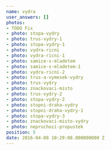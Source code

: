 ```yaml
---
name: vydra
user_answers: []
photos:
- TODO Fix
- photo: stopa-vydry
- photo: trus-vydry-1
- photo: stopa-vydry-1
- photo: vydra-ricni
- photo: vydra-ricni-1
- photo: samice-s-mladetem
- photo: samice-s-mladetem-1
- photo: vydra-ricni-2
- photo: trus-a-vymesek-vydry
- photo: trus-vydry
- photo: znackovaci-misto
- photo: trus-vydry-2
- photo: stopa-vydry-2
- photo: stopni-draha-vydry
- photo: stopni-draha-vydry-1
- photo: stopa-vydry-3
- photo: znackovaci-misto-vydry
- photo: nepruchozi-propustek
position: 5
date: 2016-04-08 10:29:08.000000000 Z
---
```

